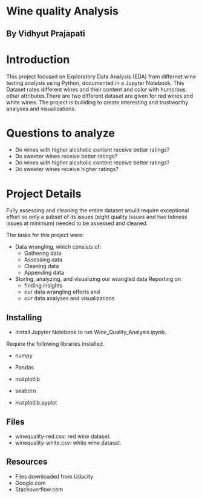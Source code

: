 # Wine quality Analysis

## By Vidhyut Prajapati

# Introduction

This project focused on Exploratory Data Analysis (EDA) from differnet wine testing analysis using Python, documented in a Jupyter Notebook. This Dataset rates different wines and their content and color with humorous other attributes.There are two different dataset are given for red wines and white wines. The project is builiding to create interesting and trustworthy analyses and visualizations.


# Questions to analyze

- Do wines with higher alcoholic content receive better ratings?
- Do sweeter wines receive better ratings?
- Do wines with higher alcoholic content receive better ratings?
- Do sweeter wines receive higher ratings?


# Project Details
Fully assessing and cleaning the entire dataset would require exceptional effort so only a subset of its issues (eight quality issues and two tidiness issues at minimum) needed to be assessed and cleaned.

The tasks for this project were:

- Data wrangling, which consists of:
  - Gathering data
  - Assessing data
  - Cleaning data
  - Appending data
- Storing, analyzing, and visualizing our wrangled data
Reporting on
  - finding insights
  - our data wrangling efforts and
  - our data analyses and visualizations

## Installing
- Install Jupyter Notebook to run Wine_Quality_Analysis.ipynb.

Require the following libraries installed.

- numpy

- Pandas

- matplotlib
- seaborn


- matplotlib.pyplot

## Files
- winequality-red.csv: red wine dataset.
- winequality-white.csv: white wine dataset.


## Resources
- Files downloaded from Udacity
- Google.com
- Stackoverflow.com
